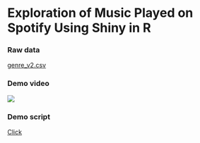 # Exploration of Music Played on Spotify Using Shiny in R

### Raw data

[genre_v2.csv](https://www.kaggle.com/mrmorj/dataset-of-songs-in-spotify)


### Demo video

![](https://github.com/Mira0507/spotify/blob/master/demo.gif)

### Demo script

[Click](https://github.com/Mira0507/spotify/blob/demo/app.R)

